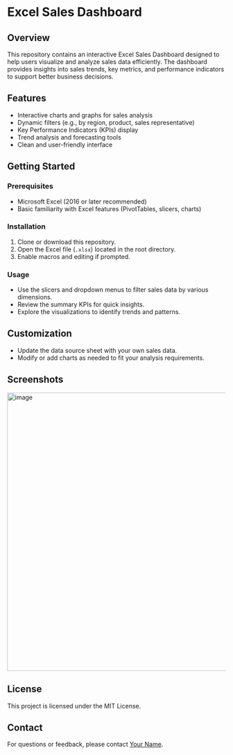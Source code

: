 # Excel Sales Dashboard

## Overview

This repository contains an interactive Excel Sales Dashboard designed to help users visualize and analyze sales data efficiently. The dashboard provides insights into sales trends, key metrics, and performance indicators to support better business decisions.

## Features

- Interactive charts and graphs for sales analysis
- Dynamic filters (e.g., by region, product, sales representative)
- Key Performance Indicators (KPIs) display
- Trend analysis and forecasting tools
- Clean and user-friendly interface

## Getting Started

### Prerequisites

- Microsoft Excel (2016 or later recommended)
- Basic familiarity with Excel features (PivotTables, slicers, charts)

### Installation

1. Clone or download this repository.
2. Open the Excel file (`.xlsx`) located in the root directory.
3. Enable macros and editing if prompted.

### Usage

- Use the slicers and dropdown menus to filter sales data by various dimensions.
- Review the summary KPIs for quick insights.
- Explore the visualizations to identify trends and patterns.

## Customization

- Update the data source sheet with your own sales data.
- Modify or add charts as needed to fit your analysis requirements.

## Screenshots

<img width="795" height="641" alt="image" src="https://github.com/user-attachments/assets/f358a8ba-7153-495a-b887-eb36453d507d" />


## License

This project is licensed under the MIT License.

## Contact

For questions or feedback, please contact [Your Name](mailto:your.email@example.com).
